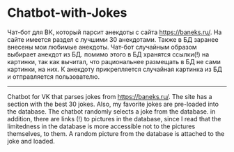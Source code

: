 # Chatbot-with-Jokes

Чат-бот для ВК, который парсит анекдоты с сайта https://baneks.ru/.
На сайте имеется раздел с лучшими 30 анекдотами.
Также в БД заранее внесены мои любимые анекдоты. Чат-бот случайным образом выбирает анекдот из БД.
помимо этого в БД хранятся ссылки(!) на картинки, так как вычитал, что рациональнее размещать в БД не сами картинки, на них.
К анекдоту прикрепляется случайная картинка из БД и отправляется пользователю.


_______________________________________________________________________________________________________________________________________________________________________

Chatbot for VK that parses jokes from https://baneks.ru/.
The site has a section with the best 30 jokes.
Also, my favorite jokes are pre-loaded into the database. The chatbot randomly selects a joke from the database.
in addition, there are links (!) to pictures in the database, since I read that the limitedness in the database is more accessible not to the pictures themselves, to them.
A random picture from the database is attached to the joke and loaded.
